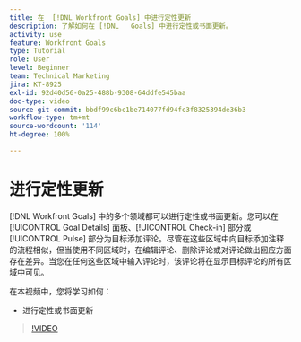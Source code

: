 ```yaml
---
title: 在  [!DNL Workfront Goals] 中进行定性更新
description: 了解如何在 [!DNL   Goals] 中进行定性或书面更新。
activity: use
feature: Workfront Goals
type: Tutorial
role: User
level: Beginner
team: Technical Marketing
jira: KT-8925
exl-id: 92d40d56-0a25-488b-9308-64ddfe545baa
doc-type: video
source-git-commit: bbdf99c6bc1be714077fd94fc3f8325394de36b3
workflow-type: tm+mt
source-wordcount: '114'
ht-degree: 100%

---
```


# 进行定性更新

[!DNL Workfront Goals] 中的多个领域都可以进行定性或书面更新。您可以在 [!UICONTROL Goal Details] 面板、[!UICONTROL Check-in] 部分或 [!UICONTROL Pulse] 部分为目标添加评论。尽管在这些区域中向目标添加注释的流程相似，但当使用不同区域时，在编辑评论、删除评论或对评论做出回应方面存在差异。当您在任何这些区域中输入评论时，该评论将在显示目标评论的所有区域中可见。

在本视频中，您将学习如何：

* 进行定性或书面更新

>[!VIDEO](https://video.tv.adobe.com/v/3415946/?quality=12&learn=on&enablevpops=1&captions=chi_hans)
